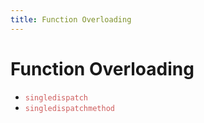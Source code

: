 ```yaml
---
title: Function Overloading
---
```


# Function Overloading
- <span style="color:indianred">`singledispatch`</span>
- <span style="color:indianred">`singledispatchmethod`</span>
